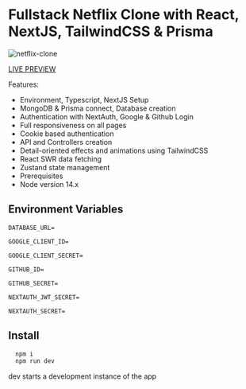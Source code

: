 
# Fullstack Netflix Clone with React, NextJS, TailwindCSS & Prisma

![netflix-clone](https://user-images.githubusercontent.com/32168953/228551027-3fe51c6e-6ef9-47a6-b7db-4e971a9f4e27.png)

[LIVE PREVIEW](https://netflix-clone-app-sergionbp.vercel.app/)

Features:

- Environment, Typescript, NextJS Setup
- MongoDB & Prisma connect, Database creation
- Authentication with NextAuth, Google & Github Login
- Full responsiveness on all pages
- Cookie based authentication
- API and Controllers creation
- Detail-oriented effects and animations using TailwindCSS
- React SWR data fetching
- Zustand state management
- Prerequisites
- Node version 14.x


## Environment Variables

`DATABASE_URL=`

`GOOGLE_CLIENT_ID=`

`GOOGLE_CLIENT_SECRET=`

`GITHUB_ID=`

`GITHUB_SECRET=`

`NEXTAUTH_JWT_SECRET=`

`NEXTAUTH_SECRET=`


## Install


```bash
  npm i
  npm run dev
```

dev	starts a development instance of the app
